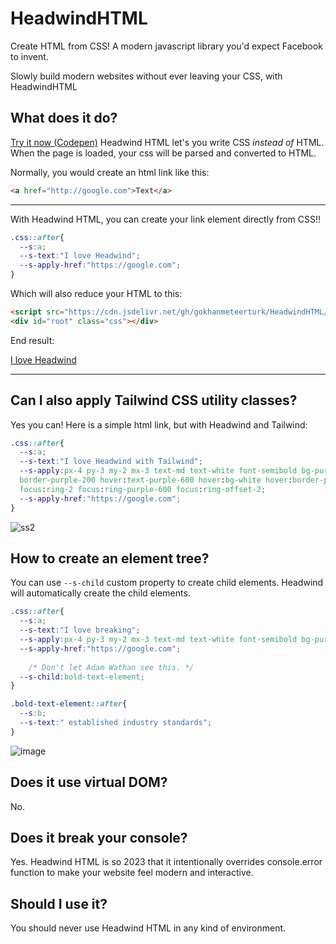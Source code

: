 # HeadwindHTML
Create HTML from CSS! A modern javascript library you'd expect Facebook to invent.

Slowly build modern websites without ever leaving your CSS, with HeadwindHTML

## What does it do?

[Try it now (Codepen)](https://codepen.io/gokhanmeteerturk/pen/QWQaaoZ)
Headwind HTML let's you write CSS *instead of* HTML. When the page is loaded, your css will be parsed and converted to HTML.

Normally, you would create an html link like this:

```html
<a href="http://google.com">Text</a>
```
---
With Headwind HTML, you can create your link element directly from CSS!!

```css
.css::after{
  --s:a;
  --s-text:"I love Headwind";
  --s-apply-href:"https://google.com";
}
```
Which will also reduce your HTML to this:
```html
<script src="https://cdn.jsdelivr.net/gh/gokhanmeteerturk/HeadwindHTML/headwind.js"></script>
<div id="root" class="css"></div>
```
End result:

[I love Headwind](https://google.com)


---

## Can I also apply Tailwind CSS utility classes?
Yes you can! Here is a simple html link, but with Headwind and Tailwind:

```css
.css::after{
  --s:a;
  --s-text:"I love Headwind with Tailwind";
  --s-apply:px-4 py-3 my-2 mx-3 text-md text-white font-semibold bg-purple-600 rounded-full border
  border-purple-200 hover:text-purple-600 hover:bg-white hover:border-purple-600 focus:outline-none
  focus:ring-2 focus:ring-purple-600 focus:ring-offset-2;
  --s-apply-href:"https://google.com";
}
```

![ss2](https://user-images.githubusercontent.com/92143124/170674485-1ad93e40-bd54-4126-8db3-da10a1275943.png)

## How to create an element tree?
You can use `--s-child` custom property to create child elements. Headwind will automatically create the child elements.

```css
.css::after{
  --s:a;
  --s-text:"I love breaking";
  --s-apply:px-4 py-3 my-2 mx-3 text-md text-white font-semibold bg-purple-600 rounded-full border border-purple-200 hover:text-purple-600 hover:bg-white hover:border-purple-600 focus:outline-none focus:ring-2 focus:ring-purple-600 focus:ring-offset-2;
  --s-apply-href:"https://google.com";
  
    /* Don't let Adam Wathan see this. */
  --s-child:bold-text-element;
}

.bold-text-element::after{
  --s:b;
  --s-text:" established industry standards";
}
```
![image](https://user-images.githubusercontent.com/92143124/170674666-b8e22e89-21d9-4957-899f-1e0e979295d7.png)



## Does it use virtual DOM?
No.


## Does it break your console?
Yes. Headwind HTML is so 2023 that it intentionally overrides console.error function to make your website feel modern and interactive.


## Should I use it?
You should never use Headwind HTML in any kind of environment.
